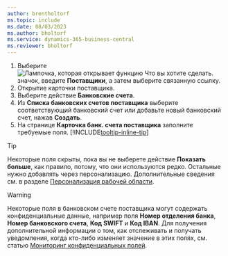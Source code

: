 ```yaml
---
author: brentholtorf
ms.topic: include
ms.date: 08/03/2023
ms.author: bholtorf
ms.service: dynamics-365-business-central
ms.reviewer: bholtorf
---
```


1. Выберите ![Лампочка, которая открывает функцию Что вы хотите сделать.](../media/ui-search/search_small.png "Что вы хотите сделать") значок, введите **Поставщики**, а затем выберите связанную ссылку.
2. Открытие карточки поставщика.
3. Выберите действие **Банковские счета**.
4. Из **Списка банковских счетов поставщика** выберите соответствующий банковский счет или добавьте новый банковский счет, нажав **Создать**.
5. На странице **Карточка банк. счета поставщика** заполните требуемые поля. [!INCLUDE[tooltip-inline-tip](../includes/tooltip-inline-tip_md.md)]

> [!TIP]
> Некоторые поля скрыты, пока вы не выберете действие **Показать больше**, как правило, потому, что они используются редко. Остальные нужно добавлять через персонализацию. Дополнительные сведения см. в разделе [Персонализация рабочей области](../ui-personalization-user.md).

> [!WARNING]
> Некоторые поля в банковском счете поставщика могут содержать конфиденциальные данные, например поля **Номер отделения банка**, **Номер банковского счета**, **Код SWIFT** и **Код IBAN**. Для получения дополнительной информации о том, как отслеживать и получать уведомления, когда кто-либо изменяет значение в этих полях, см. статью [Мониторинг конфиденциальных полей](../across-log-changes.md#monitor-sensitive-fields).
